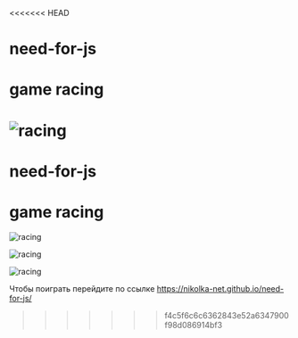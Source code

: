 <<<<<<< HEAD
# need-for-js
# game racing

![racing](https://downloader.disk.yandex.ru/preview/5b95036a22829976f46d5738b9a1017f45dd1786048a8a8367c1289559069e04/5fe39cf2/H5lmjuFQYStq2XuSoKRlPYessZtBMaFImImpQ_Gp88xuJKPHlq61adYgqiODN0BsQBdgr9iPAYHwHcCo4S4YbQ%3D%3D?uid=0&filename=3NeedForJS.jpg&disposition=inline&hash=&limit=0&content_type=image%2Fjpeg&owner_uid=0&tknv=v2&size=2048x2048)
=======
# need-for-js
# game racing
![racing](https://www.dropbox.com/home/%D0%9E%D1%84%D0%BE%D1%80%D0%BC%D0%BB%D0%B5%D0%BD%D0%B8%D0%B5%20%D0%BF%D1%80%D0%BE%D1%84%D0%B8%D0%BB%D1%8F%20Github/need%20for%20js?preview=1NeedForJS+.jpg)

![racing](https://downloader.disk.yandex.ru/preview/340537b56e5505014d9721353e78dc23dc947609d4fc35ff828ddd3b01eacda0/5fe39cce/sEVJ8V2t8o-yWXyGnqmko4essZtBMaFImImpQ_Gp88yN-kH5Ezx_z_5mkNJB6jiv-T6LtPfj8dbhjiO_fuz4pQ%3D%3D?uid=0&filename=2NeedForJS%20.jpg&disposition=inline&hash=&limit=0&content_type=image%2Fjpeg&owner_uid=0&tknv=v2&size=2048x2048)

![racing](https://downloader.disk.yandex.ru/preview/5b95036a22829976f46d5738b9a1017f45dd1786048a8a8367c1289559069e04/5fe39cf2/H5lmjuFQYStq2XuSoKRlPYessZtBMaFImImpQ_Gp88xuJKPHlq61adYgqiODN0BsQBdgr9iPAYHwHcCo4S4YbQ%3D%3D?uid=0&filename=3NeedForJS.jpg&disposition=inline&hash=&limit=0&content_type=image%2Fjpeg&owner_uid=0&tknv=v2&size=2048x2048)

Чтобы поиграть перейдите по ссылке https://nikolka-net.github.io/need-for-js/
>>>>>>> f4c5f6c6c6362843e52a6347900f98d086914bf3
